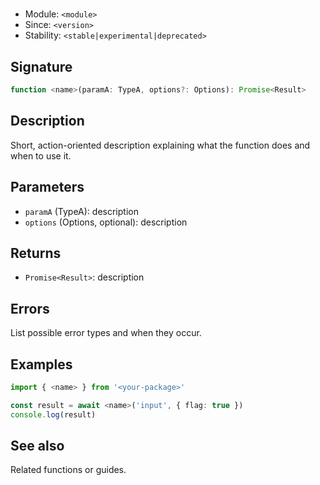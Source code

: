 # <Function Name>

- Module: `<module>`
- Since: `<version>`
- Stability: `<stable|experimental|deprecated>`

## Signature
```ts
function <name>(paramA: TypeA, options?: Options): Promise<Result>
```

## Description
Short, action-oriented description explaining what the function does and when to use it.

## Parameters
- `paramA` (TypeA): description
- `options` (Options, optional): description

## Returns
- `Promise<Result>`: description

## Errors
List possible error types and when they occur.

## Examples
```ts
import { <name> } from '<your-package>'

const result = await <name>('input', { flag: true })
console.log(result)
```

## See also
Related functions or guides.
